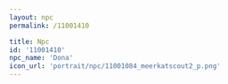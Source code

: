 ```yaml
---
layout: npc
permalink: /11001410

title: Npc
id: '11001410'
npc_name: 'Dona'
icon_url: 'portrait/npc/11001084_meerkatscout2_p.png'
---
```

